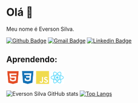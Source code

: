 # Olá 👋

Meu nome é Everson Silva.

[![Github Badge](https://img.shields.io/badge/-everson296-873282?style=flat-square&labelColor=873282&logo=Github&logoColor=white&link=https://github.com/everson296/)](https://github.com/everson296/) [![Gmail Badge](https://img.shields.io/badge/-tutinha296@gmail.com-873282?style=flat-square&logo=Gmail&logoColor=white&link=mailto:tutinha296@gmail.com)](mailto:tutinha296@gmail.com) [![Linkedin Badge](https://img.shields.io/badge/-everson296-873282?style=flat-square&logo=Linkedin&logoColor=white&link=https://www.linkedin.com/in/everson296/)](https://www.linkedin.com/in/everson-silva-4356621b6/) 





## Aprendendo:
<img src="https://raw.githubusercontent.com/devicons/devicon/master/icons/html5/html5-plain.svg" alt="html" width="35" heigth="35" style="max-width:100%;" title="Html"></img>
<img src="https://raw.githubusercontent.com/devicons/devicon/master/icons/css3/css3-plain.svg" alt="css" width="35" heigth="35" style="max-width:100%;" title="Css"></img>
<img src="https://raw.githubusercontent.com/devicons/devicon/master/icons/javascript/javascript-plain.svg" alt="js" width="35" heigth="35" style="max-width:100%;" title="JavaScript"></img>
<img src="https://raw.githubusercontent.com/devicons/devicon/master/icons/react/react-original.svg" alt="java" width="35" heigth="35" style="max-width:100%;" title="Java"></img>

![Everson Silva GitHub stats](https://github-readme-stats.vercel.app/api?username=everson296&show_icons=true&theme=jolly)
[![Top Langs](https://github-readme-stats.vercel.app/api/top-langs/?username=everson296&layout=compact&&repo=github-readme-stats&cache_seconds=86400&theme=jolly)](https://github.com/everson296/github-readme-stats)

